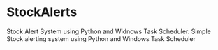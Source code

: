 # StockAlerts

Stock Alert System using Python and Widnows Task Scheduler. Simple Stock alerting system using Python and Windows Task Scheduler
